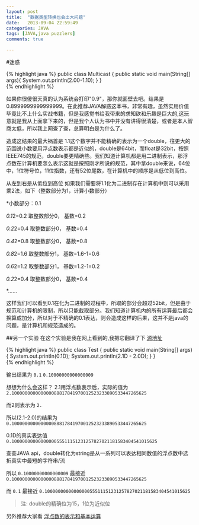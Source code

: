 ```yaml
---
layout: post
title:  "数据类型转换也会出大问题"
date:   2013-09-04 22:59:49
categories: JAVA
tags: [JAVA,java puzzlers]
comments: true      

--- 
```

#迷惑  

{% highlight java %}
	public class Multicast {
		public static void main(String[] args){
			System.out.println(2.00-1.10);
		}
	}    
{% endhighlight %}

如果你很傻很天真的认为系统会打印"0.9"，那你就面壁去吧。结果是0.8999999999999999。在此推荐JAVA解惑这本书，非常有趣，虽然实用价值毕竟比不上什么实战书籍，但是我感觉书给我带来的求知欲和乐趣是巨大的,这玩意就是我从上面拿下来的，但是我个人认为书中并没有讲得很清楚，或者是本人智商太低，所以我上网查了查，总算明白是为什么了。

造成这结果的最大祸首是 1.1这个数字并不能精确的表示为一个double，往更大的范围说小数要用浮点数表示都是近似的，double是64bit，而float是32bit，按照IEEE745的规范，double要更精确些。我们知道计算机都是用二进制表示，那浮点数在计算机要怎么表示这就是按照刚才所说的规范，其中拿double来说，64位中，1位符号位，11位指数，还有52位尾数，在计算机中的顺序是从低位到高位。
   
从左到右是从低位到高位
如果我们需要将1.1化为二进制存在计算机中则可以采用乘2法，如下（整数部分为1，计算小数部分）

*小数部分：0.1

*0.1*2=0.2 取整数部分0， 基数=0.2   

*0.2*2=0.4 取整数部分0， 基数=0.4

*0.4*2=0.8 取整数部分0， 基数=0.8

*0.8*2=1.6 取整数部分1， 基数=1.6-1=0.6

*0.6*2=1.2 取整数部分1， 基数=1.2-1=0.2

*0.2*2=0.4 取整数部分0， 基数=0.4

*……

这样我们可以看到0.1在化为二进制的过程中，所取的部分会超过52bit，但是由于规范和计算机的限制，所以只能截取部分。我们知道计算机内的所有运算最后都会换算成加分，所以对于不精确的0.1表达，则会造成这样的后果，这并不是java的问题，是计算机和规范造成的。

##另一个实验
在这个实验是我在网上看到的,我把它翻译了下 [源地址](http://coding.derkeiler.com/Archive/Java/comp.lang.java.programmer/2007-01/msg00453.html)

{% highlight java %}
	public class Test
	{
		public static void
		main(String[] args)
		{
			System.out.println(0.1D);
			System.out.println(2.1D - 2.0D);
		}
	}               
{% endhighlight %}   

输出结果为
`0.1`
`0.10000000000000009 ` 

想想为什么会这样？ 
2.1用浮点数表示后，实际的值为
`2.100000000000000088817841970012523233890533447265625`

而2则表示为
`2. `

所以(2.1-2.0)的结果为
`0.100000000000000088817841970012523233890533447265625`

0.1D的真实表达值
`0.1000000000000000055511151231257827021181583404541015625`  

查查JAVA api，double转化为string是从一系列可以表达相同数值的浮点数中选折真实中最短的字符串/流

所以  `0.10000000000000009`  最接近  `0.100000000000000088817841970012523233890533447265625`

而  `0.1` 最接近 `0.1000000000000000055511151231257827021181583404541015625`

> 注: double的精确位为15，1位为近似位                                                             

另外推荐大家看 [浮点数的表示和基本运算](http://www.cnblogs.com/FlyingBread/archive/2009/02/15/660206.html)  



